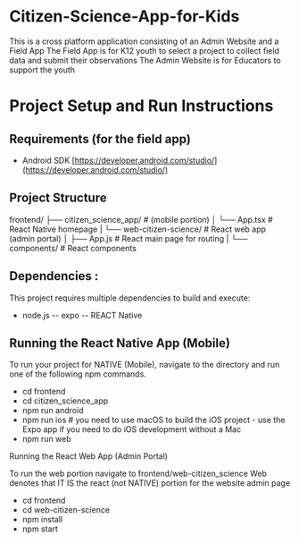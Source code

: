 # Citizen-Science-App-for-Kids 
This is a cross platform application consisting of an Admin Website and a Field App
The Field App is for K12 youth to select a project to collect field data and submit their observations
The Admin Website is for Educators to support the youth 

# Project Setup and Run Instructions

## Requirements (for the field app)

  * Android SDK [https://developer.android.com/studio/](https://developer.android.com/studio/)


## Project Structure
frontend/
├── citizen_science_app/ # (mobile portion)
│ └── App.tsx # React Native homepage
|
└── web-citizen-science/ # React web app (admin portal)
│ ├── App.js # React main page for routing
| └── components/ # React components

## Dependencies :

This project requires multiple dependencies to build and execute:
  - node.js
    -- expo
    -- REACT Native


## Running the React Native App (Mobile)

To run your project for NATIVE (Mobile), navigate to the directory and run one of the following npm commands.

- cd frontend
- cd citizen_science_app
- npm run android
- npm run ios # you need to use macOS to build the iOS project - use the Expo app if you need to do iOS development without a Mac
- npm run web


Running the React Web App (Admin Portal)

To run the web portion navigate to frontend/web-citizen_science
Web denotes that IT IS the react (not NATIVE) portion for the website admin page
- cd frontend
- cd web-citizen-science 
- npm install
- npm start